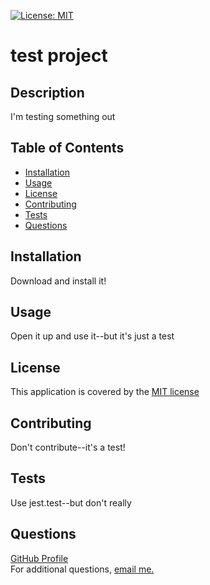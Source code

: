 
[![License: MIT](https://img.shields.io/badge/License-MIT-yellow.svg)](https://opensource.org/licenses/MIT)

# test project
    
## Description
I'm testing something out

## Table of Contents
* [Installation](#installation)
* [Usage](#usage)
* [License](#license)
* [Contributing](#contributing)
* [Tests](#tests)
* [Questions](#questions)

## Installation
Download and install it!

## Usage
Open it up and use it--but it's just a test

## License
This application is covered by the [MIT license](https://choosealicense.com/licenses/mit/)

## Contributing
Don't contribute--it's a test!

## Tests
Use jest.test--but don't really

## Questions
[GitHub Profile](https://github.com/johnproodian)<br>
For additional questions, [email me.](mailto:test@test.com)
